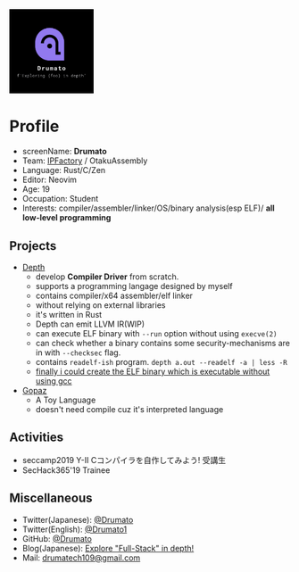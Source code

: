 <img src="./images/Drumato.png" width="30%" height="30%" style="text-align: center;" >

# Profile

- screenName: **Drumato**
- Team: [IPFactory](https://ipfactory.github.io/) / OtakuAssembly
- Language: Rust/C/Zen
- Editor: Neovim
- Age: 19
- Occupation: Student
- Interests: compiler/assembler/linker/OS/binary analysis(esp ELF)/ **all low-level programming**

## Projects

- [Depth](https://github.com/Drumato/Depth)
  - develop **Compiler Driver** from scratch.
  - supports a programming langage designed by myself
  - contains compiler/x64 assembler/elf linker
  - without relying on external libraries
  - it's written in Rust
  - Depth can emit LLVM IR(WIP)
  - can execute ELF binary with `--run` option without using `execve(2)`
  - can check whether a binary contains some security-mechanisms are in with `--checksec` flag.
  - contains `readelf-ish` program. `depth a.out --readelf -a | less -R` 
  - [finally i could create the ELF binary which is executable without using gcc](https://twitter.com/Drumato1/status/1186993979121754112?s=20)
- [Gopaz](https://github.com/Drumato/Gopaz)
  - A Toy Language
  - doesn't need compile cuz it's interpreted language
  
## Activities

- seccamp2019 Y-Ⅱ Cコンパイラを自作してみよう! 受講生
- SecHack365'19 Trainee


## Miscellaneous

- Twitter(Japanese): [@Drumato](https://twitter.com/Drumato)
- Twitter(English): [@Drumato1](https://twitter.com/Drumato1)
- GitHub: [@Drumato](https://github.com/Drumato)
- Blog(Japanese): [Explore "Full-Stack" in depth!](https://drumato.hatenablog.com/)
- Mail: drumatech109@gmail.com
